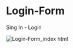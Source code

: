 # Login-Form
Sing In - Login

![Login-Form_index html](https://user-images.githubusercontent.com/83089714/183309627-69a74cc6-42e1-4a48-99e1-08b95e0d63b0.png)
